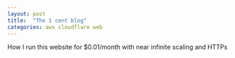 ```yaml
---
layout: post
title:  "The 1 cent blog"
categories: aws cloudflare web 
---
```


How I run this website for $0.01/month with near infinite scaling and HTTPs
